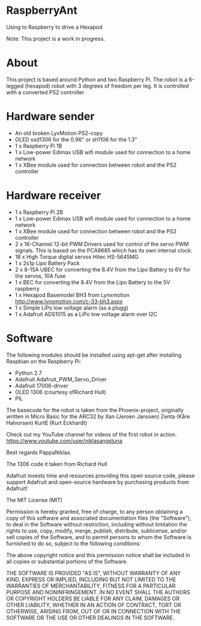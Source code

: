# RaspberryAnt
Using to Raspberry to drive a Hexapod

Note: This project is a work in progress.

# About
This project is based around Python and two Raspberry Pi. The robot is a 6-legged (hexapod) robot with 3 degrees of freedom per leg. It is controlled with a converted PS2 controller

# Hardware sender
-  An old broken LyxMotion PS2-copy
-  OLED ssd1306 for the 0.96" or sh1106 for the 1.3"
-  1 x Raspberry Pi 1B
-  1 x Low-power Edimax USB wifi module used for connection to a home network
-  1 x XBee module used for connection between robot and the PS2 controller


# Hardware receiver

-  1 x Raspberry Pi 2B
-  1 x Low-power Edimax USB wifi module used for connection to a home network
-  1 x XBee module used for connection between robot and the PS2 controller
-  2 x 16-Channel 12-bit PWM Drivers used for control of the servo PWM signals. This is based on the PCA9685 which has its own internal clock. 
-  18 x High Torque digital servos Hitec HS-5645MG
-  1 x 2s1p Lipo Battery Pack
-  2 x 8-15A UBEC for converting the 8.4V from the Lipo Battery to 6V for the servos, 10A fuse
-  1 x BEC for converting the 8.4V from the Lipo Battery to the 5V raspberry
-  1 x Hexapod Basemodel BH3 from Lynxmotion http://www.lynxmotion.com/c-33-bh3.aspx
-  1 x Simple LiPo low voltage alarm (as a plugg)
-  1 x Adafruit ADS1015 as a LiPo low voltage alarm over I2C

# Software

The following modules should be installed using apt-get after installing Raspbian on the Raspberry Pi:
-  Python 2.7
-  Adafruit Adafruit_PWM_Servo_Driver
-  Adafruit 17006-driver
-  OLED 1306 (courtesy ofRichard Hull)
-  PIL

The basecode for the robot is taken from the Phoenix-project, originally written in Micro Basic for the ARC32 by 
Xan (Jeroen Janssen) 
Zenta (Kåre Halvorsen)
KurtE (Kurt Eckhardt)


Check out my YouTube channel for videos of the first robot in action.
https://www.youtube.com/user/niklasangstuna

Best regards
PappaNiklas


The 1306 code it taken from Richard Hull


Adafruit invests time and resources providing this open source code, please support Adafruit and open-source hardware by purchasing products from Adafruit!

The MIT License (MIT)

Permission is hereby granted, free of charge, to any person obtaining a copy
of this software and associated documentation files (the "Software"), to deal
in the Software without restriction, including without limitation the rights
to use, copy, modify, merge, publish, distribute, sublicense, and/or sell
copies of the Software, and to permit persons to whom the Software is
furnished to do so, subject to the following conditions:

The above copyright notice and this permission notice shall be included in all
copies or substantial portions of the Software.

THE SOFTWARE IS PROVIDED "AS IS", WITHOUT WARRANTY OF ANY KIND, EXPRESS OR
IMPLIED, INCLUDING BUT NOT LIMITED TO THE WARRANTIES OF MERCHANTABILITY,
FITNESS FOR A PARTICULAR PURPOSE AND NONINFRINGEMENT. IN NO EVENT SHALL THE
AUTHORS OR COPYRIGHT HOLDERS BE LIABLE FOR ANY CLAIM, DAMAGES OR OTHER
LIABILITY, WHETHER IN AN ACTION OF CONTRACT, TORT OR OTHERWISE, ARISING FROM,
OUT OF OR IN CONNECTION WITH THE SOFTWARE OR THE USE OR OTHER DEALINGS IN THE
SOFTWARE.

